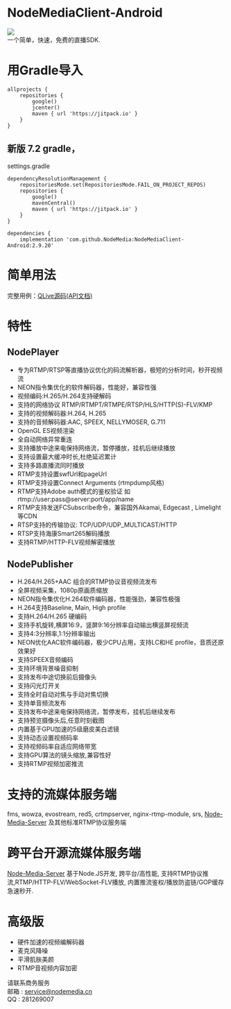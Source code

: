 # NodeMediaClient-Android
[![](https://jitpack.io/v/NodeMedia/NodeMediaClient-Android.svg)](https://jitpack.io/#NodeMedia/NodeMediaClient-Android)   
一个简单，快速，免费的直播SDK.  

# 用Gradle导入
```
allprojects {
    repositories {
        google()
        jcenter()
        maven { url 'https://jitpack.io' }
    }
}
```

## 新版 7.2 gradle，
settings.gradle

```
dependencyResolutionManagement {
    repositoriesMode.set(RepositoriesMode.FAIL_ON_PROJECT_REPOS)
    repositories {
        google()
        mavenCentral()
        maven { url 'https://jitpack.io' }
    }
}
```

```
dependencies {
    implementation 'com.github.NodeMedia:NodeMediaClient-Android:2.9.20'
```
# 简单用法
完整用例：[QLive源码](https://github.com/NodeMedia/QLive-Android)[(API文档)](https://github.com/NodeMedia/NodeMediaClient-Android/tree/2.x/docs)

# 特性
## NodePlayer
* 专为RTMP/RTSP等直播协议优化的码流解析器，极短的分析时间，秒开视频流
* NEON指令集优化的软件解码器，性能好，兼容性强
* 视频编码:H.265/H.264支持硬解码
* 支持的网络协议 RTMP/RTMPT/RTMPE/RTSP/HLS/HTTP(S)-FLV/KMP
* 支持的视频解码器:H.264, H.265
* 支持的音频解码器:AAC, SPEEX, NELLYMOSER, G.711
* OpenGL ES视频渲染
* 全自动网络异常重连
* 支持播放中途来电保持网络流，暂停播放，挂机后继续播放
* 支持设置最大缓冲时长,杜绝延迟累计
* 支持多路直播流同时播放
* RTMP支持设置swfUrl和pageUrl
* RTMP支持设置Connect Arguments (rtmpdump风格)
* RTMP支持Adobe auth模式的鉴权验证 如rtmp://user:pass@server:port/app/name
* RTMP支持发送FCSubscribe命令，兼容国外Akamai, Edgecast , Limelight 等CDN
* RTSP支持的传输协议: TCP/UDP/UDP_MULTICAST/HTTP
* RTSP支持海康Smart265解码播放
* 支持RTMP/HTTP-FLV视频解密播放

## NodePublisher
* H.264/H.265+AAC 组合的RTMP协议音视频流发布
* 全屏视频采集，1080p原画质缩放
* NEON指令集优化H.264软件编码器，性能强劲，兼容性极强
* H.264支持Baseline, Main, High profile
* 支持H.264/H.265 硬编码
* 支持手机旋转,横屏16:9，竖屏9:16分辨率自动输出横竖屏视频流
* 支持4:3分辨率,1:1分辨率输出
* NEON优化AAC软件编码器，极少CPU占用，支持LC和HE profile，音质还原效果好
* 支持SPEEX音频编码
* 支持环境背景噪音抑制
* 支持发布中途切换前后摄像头
* 支持闪光灯开关
* 支持全时自动对焦与手动对焦切换
* 支持单音频流发布
* 支持发布中途来电保持网络流，暂停发布，挂机后继续发布
* 支持预览摄像头后,任意时刻截图
* 内置基于GPU加速的5级磨皮美白滤镜
* 支持动态设置视频码率
* 支持视频码率自适应网络带宽
* 支持GPU算法的镜头缩放,兼容性好
* 支持RTMP视频加密推流

# 支持的流媒体服务端
fms, wowza, evostream, red5, crtmpserver, nginx-rtmp-module, srs, [Node-Media-Server](https://github.com/illuspas/Node-Media-Server) 及其他标准RTMP协议服务端

# 跨平台开源流媒体服务端
[Node-Media-Server](https://github.com/illuspas/Node-Media-Server) 
基于Node.JS开发, 跨平台/高性能, 支持RTMP协议推流,RTMP/HTTP-FLV/WebSocket-FLV播放, 内置推流鉴权/播放防盗链/GOP缓存急速秒开.

# 高级版
- 硬件加速的视频编解码器
- 麦克风降噪
- 平滑肌肤美颜
- RTMP音视频内容加密

请联系商务服务  
邮箱 : service@nodemedia.cn  
QQ : 281269007
